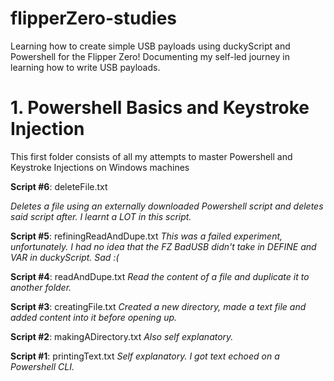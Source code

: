 # flipperZero-studies
Learning how to create simple USB payloads using duckyScript and Powershell for the Flipper Zero!
Documenting my self-led journey in learning how to write USB payloads.

# 1. Powershell Basics and Keystroke Injection
This first folder consists of all my attempts to master Powershell and Keystroke Injections on Windows machines

**Script #6**: deleteFile.txt

*Deletes a file using an externally downloaded Powershell script and deletes said script after. I learnt a LOT in this script.*

**Script #5**: refiningReadAndDupe.txt
*This was a failed experiment, unfortunately. I had no idea that the FZ BadUSB didn't take in DEFINE and VAR in duckyScript. Sad :(*

**Script #4**: readAndDupe.txt
*Read the content of a file and duplicate it to another folder.*

**Script #3**: creatingFile.txt
*Created a new directory, made a text file and added content into it before opening up.*

**Script #2**: makingADirectory.txt
*Also self explanatory.*

**Script #1**: printingText.txt
*Self explanatory. I got text echoed on a Powershell CLI.*
